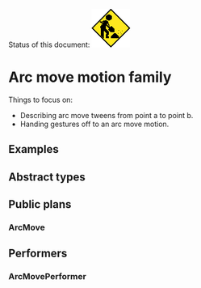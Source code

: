 Status of this document:
![](../../_assets/under-construction-flashing-barracade-animation.gif)

# Arc move motion family

Things to focus on:

- Describing arc move tweens from point a to point b.
- Handing gestures off to an arc move motion.

## Examples

## Abstract types

## Public plans

### ArcMove

## Performers

### ArcMovePerformer
